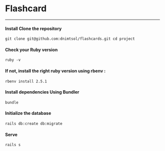 # Flashcard
----

#### Install Clone the repository

`git clone git@github.com:dnimtsol/flashcards.git cd project`

#### Check your Ruby version

`ruby -v`

#### If not, install the right ruby version using rbenv :

`rbenv install 2.5.1`

#### Install dependencies Using Bundler

`bundle`

#### Initialize the database

`rails db:create db:migrate`

#### Serve

`rails s`

